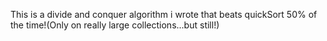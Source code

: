 This is a divide and conquer algorithm i wrote that beats quickSort 50% of the time!(Only on really large collections...but still!)
